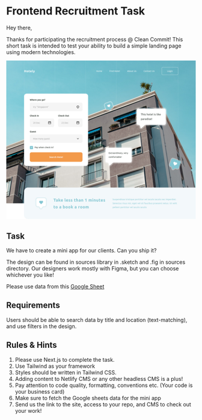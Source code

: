 # Frontend Recruitment Task

Hey there,

Thanks for participating the recruitment process @ Clean Commit! This short task is intended to test your ability to build a simple landing page using modern technologies.

![Hotely](images/cover.jpg)

## Task

We have to create a mini app for our clients. Can you ship it?

The design can be found in sources library in .sketch and .fig in sources directory.
Our designers work mostly with Figma, but you can choose whichever you like!

Please use data from this [Google Sheet](https://docs.google.com/spreadsheets/d/e/2PACX-1vRAeVzfe5Xd7y_Ojzl5BxYSTDezszUfCj5PyV_lEYDPsRCX3Ze6F_YTNteG14X_Lf7FqEtHrI7m29nt/pubhtml)

## Requirements

Users should be able to search data by title and location (text-matching), and use filters in the design.

## Rules & Hints

1. Please use Next.js to complete the task.
2. Use Tailwind as your framework
3. Styles should be written in Tailwind CSS.
4. Adding content to Netlify CMS or any other headless CMS is a plus!
5. Pay attention to code quality, formatting, conventions etc. (Your code is your business card)
6. Make sure to fetch the Google sheets data for the mini app
7. Send us the link to the site, access to your repo, and CMS to check out your work!
